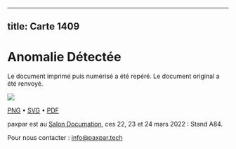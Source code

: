 
---
title: Carte 1409
---

# Anomalie Détectée

Le document imprimé puis numérisé a été repéré. Le document original a été renvoyé.


![](https://media.paxpar.tech/ludi/card_1409_recto.png)

[PNG](https://media.paxpar.tech/ludi/card_1409_recto.png) • [SVG](https://media.paxpar.tech/ludi/card_1409_recto.svg) • [PDF](https://media.paxpar.tech/ludi/card_1409_recto.pdf)

paxpar est au [Salon Documation](https://www.documation.fr/info_societe/527/paxpartech.html), ces 22, 23 et 24 mars 2022 : Stand A84.

Pour nous contacter : info@paxpar.tech


